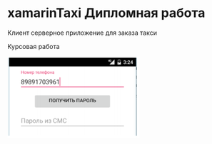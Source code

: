 # xamarinTaxi Дипломная работа

Клиент серверное приложение для заказа такси

Курсовая работа

![Image alt](https://github.com/zzzkasper-1995/xamarin_taxi/raw/master/screenShots/auth.PNG)


